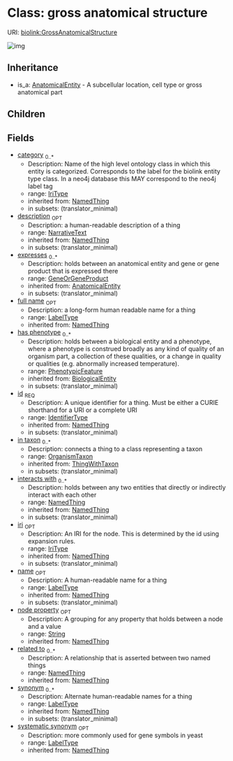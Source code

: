 # Class: gross anatomical structure




URI: [biolink:GrossAnatomicalStructure](https://w3id.org/biolink/vocab/GrossAnatomicalStructure)

![img](http://yuml.me/diagram/nofunky;dir:TB/class/\[NamedThing]<filler(i)%200..1-%20\[GrossAnatomicalStructure|id(i):identifier_type;name(i):label_type%20%3F;category(i):iri_type%20*;node_property(i):string%20%3F;iri(i):iri_type%20%3F;synonym(i):label_type%20*;full_name(i):label_type%20%3F;description(i):narrative_text%20%3F;systematic_synonym(i):label_type%20%3F;creation_date(i):date%20%3F;update_date(i):date%20%3F;has_chemical_formula(i):chemical_formula_value%20%3F;aggregate_statistic(i):string%20%3F;interbase_coordinate(i):string%20%3F],%20\[OntologyClass]<has%20molecular%20consequence(i)%200..*-%20\[GrossAnatomicalStructure],%20\[NamedThing]<same%20as(i)%200..*-%20\[GrossAnatomicalStructure],%20\[NamedThing]<produces(i)%200..*-%20\[GrossAnatomicalStructure],%20\[Disease]<manifestation%20of(i)%200..*-%20\[GrossAnatomicalStructure],%20\[NamedThing]<derives%20from(i)%200..*-%20\[GrossAnatomicalStructure],%20\[NamedThing]<derives%20into(i)%200..*-%20\[GrossAnatomicalStructure],%20\[Occurrent]<capable%20of(i)%200..*-%20\[GrossAnatomicalStructure],%20\[Occurrent]<actively%20involved%20in(i)%200..*-%20\[GrossAnatomicalStructure],%20\[Occurrent]<participates%20in(i)%200..*-%20\[GrossAnatomicalStructure],%20\[NamedThing]<part%20of(i)%200..*-%20\[GrossAnatomicalStructure],%20\[NamedThing]<has%20part(i)%200..*-%20\[GrossAnatomicalStructure],%20\[NamedThing]<overlaps(i)%200..*-%20\[GrossAnatomicalStructure],%20\[NamedThing]<model%20of(i)%200..*-%20\[GrossAnatomicalStructure],%20\[NamedThing]<location%20of(i)%200..*-%20\[GrossAnatomicalStructure],%20\[NamedThing]<located%20in(i)%200..*-%20\[GrossAnatomicalStructure],%20\[NamedThing]<occurs%20in(i)%200..*-%20\[GrossAnatomicalStructure],%20\[NamedThing]<prevents(i)%200..*-%20\[GrossAnatomicalStructure],%20\[NamedThing]<causes(i)%200..*-%20\[GrossAnatomicalStructure],%20\[NamedThing]<contributes%20to(i)%200..*-%20\[GrossAnatomicalStructure],%20\[NamedThing]<predisposes(i)%200..*-%20\[GrossAnatomicalStructure],%20\[NamedThing]<affects%20risk%20for(i)%200..*-%20\[GrossAnatomicalStructure],%20\[NamedThing]<colocalizes%20with(i)%200..*-%20\[GrossAnatomicalStructure],%20\[NamedThing]<coexists%20with(i)%200..*-%20\[GrossAnatomicalStructure],%20\[NamedThing]<xenologous%20to(i)%200..*-%20\[GrossAnatomicalStructure],%20\[NamedThing]<orthologous%20to(i)%200..*-%20\[GrossAnatomicalStructure],%20\[NamedThing]<paralogous%20to(i)%200..*-%20\[GrossAnatomicalStructure],%20\[NamedThing]<homologous%20to(i)%200..*-%20\[GrossAnatomicalStructure],%20\[NamedThing]<disrupts(i)%200..*-%20\[GrossAnatomicalStructure],%20\[NamedThing]<negatively%20regulates(i)%200..*-%20\[GrossAnatomicalStructure],%20\[NamedThing]<positively%20regulates(i)%200..*-%20\[GrossAnatomicalStructure],%20\[NamedThing]<regulates(i)%200..*-%20\[GrossAnatomicalStructure],%20\[NamedThing]<affects(i)%200..*-%20\[GrossAnatomicalStructure],%20\[NamedThing]<physically%20interacts%20with(i)%200..*-%20\[GrossAnatomicalStructure],%20\[NamedThing]<interacts%20with(i)%200..*-%20\[GrossAnatomicalStructure],%20\[NamedThing]<related%20to(i)%200..*-%20\[GrossAnatomicalStructure],%20\[PhenotypicFeature]<has%20phenotype(i)%200..*-%20\[GrossAnatomicalStructure],%20\[OrganismTaxon]<in%20taxon(i)%200..*-%20\[GrossAnatomicalStructure],%20\[GeneOrGeneProduct]<expresses(i)%200..*-%20\[GrossAnatomicalStructure],%20\[AnatomicalEntity]^-\[GrossAnatomicalStructure])
## Inheritance

 *  is_a: [AnatomicalEntity](AnatomicalEntity.md) - A subcellular location, cell type or gross anatomical part
## Children

## Fields

 * [category](category.md)  <sub>0..*</sub>
    * Description: Name of the high level ontology class in which this entity is categorized. Corresponds to the label for the biolink entity type class. In a neo4j database this MAY correspond to the neo4j label tag
    * range: [IriType](IriType.md)
    * inherited from: [NamedThing](NamedThing.md)
    * in subsets: (translator_minimal)
 * [description](description.md)  <sub>OPT</sub>
    * Description: a human-readable description of a thing
    * range: [NarrativeText](NarrativeText.md)
    * inherited from: [NamedThing](NamedThing.md)
    * in subsets: (translator_minimal)
 * [expresses](expresses.md)  <sub>0..*</sub>
    * Description: holds between an anatomical entity and gene or gene product that is expressed there
    * range: [GeneOrGeneProduct](GeneOrGeneProduct.md)
    * inherited from: [AnatomicalEntity](AnatomicalEntity.md)
    * in subsets: (translator_minimal)
 * [full name](full_name.md)  <sub>OPT</sub>
    * Description: a long-form human readable name for a thing
    * range: [LabelType](LabelType.md)
    * inherited from: [NamedThing](NamedThing.md)
 * [has phenotype](has_phenotype.md)  <sub>0..*</sub>
    * Description: holds between a biological entity and a phenotype, where a phenotype is construed broadly as any kind of quality of an organism part, a collection of these qualities, or a change in quality or qualities (e.g. abnormally increased temperature).
    * range: [PhenotypicFeature](PhenotypicFeature.md)
    * inherited from: [BiologicalEntity](BiologicalEntity.md)
    * in subsets: (translator_minimal)
 * [id](id.md)  <sub>REQ</sub>
    * Description: A unique identifier for a thing. Must be either a CURIE shorthand for a URI or a complete URI
    * range: [IdentifierType](IdentifierType.md)
    * inherited from: [NamedThing](NamedThing.md)
    * in subsets: (translator_minimal)
 * [in taxon](in_taxon.md)  <sub>0..*</sub>
    * Description: connects a thing to a class representing a taxon
    * range: [OrganismTaxon](OrganismTaxon.md)
    * inherited from: [ThingWithTaxon](ThingWithTaxon.md)
    * in subsets: (translator_minimal)
 * [interacts with](interacts_with.md)  <sub>0..*</sub>
    * Description: holds between any two entities that directly or indirectly interact with each other
    * range: [NamedThing](NamedThing.md)
    * inherited from: [NamedThing](NamedThing.md)
    * in subsets: (translator_minimal)
 * [iri](iri.md)  <sub>OPT</sub>
    * Description: An IRI for the node. This is determined by the id using expansion rules.
    * range: [IriType](IriType.md)
    * inherited from: [NamedThing](NamedThing.md)
    * in subsets: (translator_minimal)
 * [name](name.md)  <sub>OPT</sub>
    * Description: A human-readable name for a thing
    * range: [LabelType](LabelType.md)
    * inherited from: [NamedThing](NamedThing.md)
    * in subsets: (translator_minimal)
 * [node property](node_property.md)  <sub>OPT</sub>
    * Description: A grouping for any property that holds between a node and a value
    * range: [String](String.md)
    * inherited from: [NamedThing](NamedThing.md)
 * [related to](related_to.md)  <sub>0..*</sub>
    * Description: A relationship that is asserted between two named things
    * range: [NamedThing](NamedThing.md)
    * inherited from: [NamedThing](NamedThing.md)
 * [synonym](synonym.md)  <sub>0..*</sub>
    * Description: Alternate human-readable names for a thing
    * range: [LabelType](LabelType.md)
    * inherited from: [NamedThing](NamedThing.md)
    * in subsets: (translator_minimal)
 * [systematic synonym](systematic_synonym.md)  <sub>OPT</sub>
    * Description: more commonly used for gene symbols in yeast
    * range: [LabelType](LabelType.md)
    * inherited from: [NamedThing](NamedThing.md)
